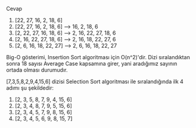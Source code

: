 
Cevap

1. [22, 27, 16, 2, 18, 6]
2. [22, 27, 16, 2, 18, 6] --> 16, 2, 18, 6
3. [2, 22, 27, 16, 18, 6] --> 2, 16, 22, 27, 18, 6
4. [2, 16, 22, 27, 18, 6] --> 2, 16, 18, 22, 27, 6
5. [2, 6, 16, 18, 22, 27] --> 2, 6, 16, 18, 22, 27

Big-O gösterimi, Insertion Sort algoritması için O(n^2)'dir.
Dizi sıralandıktan sonra 18 sayısı Average Case kapsamına girer, yani aradığımız sayının ortada olması durumudır. 

[7,3,5,8,2,9,4,15,6] dizisi Selection Sort algoritması ile sıralandığında ilk 4 adımı şu şekildedir:

1. [2, 3, 5, 8, 7, 9, 4, 15, 6]
2. [2, 3, 4, 8, 7, 9, 5, 15, 6]
3. [2, 3, 4, 5, 7, 9, 8, 15, 6]
4. [2, 3, 4, 5, 6, 9, 8, 15, 7]